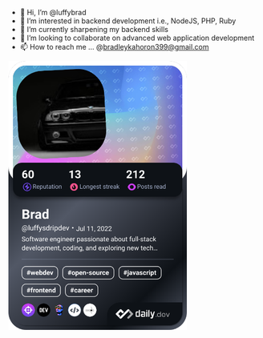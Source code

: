 - 👋 Hi, I’m @luffybrad
- 👀 I’m interested in backend development i.e., NodeJS, PHP, Ruby
- 🌱 I’m currently sharpening my backend skills
- 💞️ I’m looking to collaborate on advanced web application development
- 📫 How to reach me ... @bradleykahoron399@gmail.com
<!--my devcard-->
<a href="https://app.daily.dev/luffybrad"><img src="./devcard.png" width="356" alt="Francesco's Dev Card"/></a>

<!---
luffybrad/luffybrad is a ✨ special ✨ repository because its `README.md` (this file) appears on your GitHub profile.
You can click the Preview link to take a look at your changes.
--->

